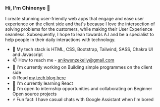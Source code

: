 ### Hi, I'm Chinenye 👋

<!--
**laskelly/laskelly** is a ✨ _special_ ✨ repository because its `README.md` (this file) appears on your GitHub profile.

Here are some ideas to get you started:

- 🔭 I’m currently working on ...
- 🌱 I’m currently learning ...
- 👯 I’m looking to collaborate on ...
- 🤔 I’m looking for help with ...
- 💬 Ask me about ...
- 📫 How to reach me: ...
- 😄 Pronouns: ...
- ⚡ Fun fact: ...
-->

I create stunning user-friendly web apps that engage and ease user experience on the client side and that's because I love the intersection of solving problems for the customers, while making their User Experience seamless. Subsequently, I hope to lean towards A.I and be a specialist to help people in their daily interactions with technology.

- 💬 My tech stack is HTML, CSS, Bootstrap, Tailwind, SASS, Chakra UI and Javascript
- 📫 How to reach me - anikwenzekelly@gmail.com
- 🚀 I'm currently working on Building simple programmes on the client side
- 🌐 Read [my tech blog here](https://kodervine.hashnode.dev/)
- 🧠 I'm currently learning React
- 🤝 I'm open to internship opportunities and collaborating on Beginner Open source projects
- ⚡ Fun fact: I have casual chats with Google Assistant when I'm bored
